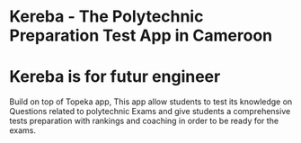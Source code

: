 # Kereba - The Polytechnic Preparation Test App in Cameroon
#  Kereba is for futur engineer
Build on top of Topeka app, This app allow students to test its knowledge on Questions related to polytechnic Exams and give students a comprehensive tests preparation with rankings and coaching in order to be ready for the exams.
